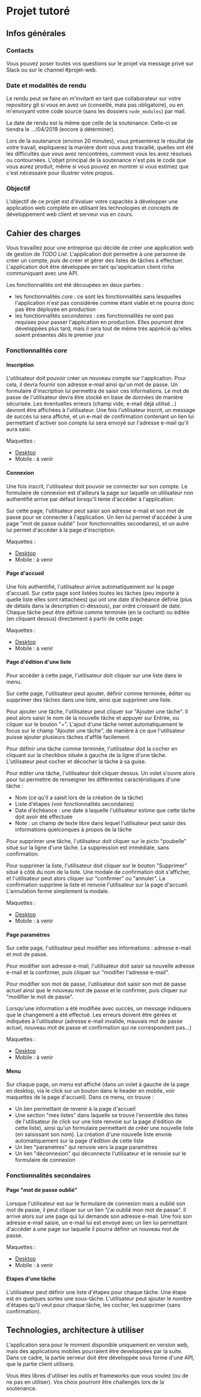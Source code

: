 # Projet tutoré

## Infos générales

### Contacts

Vous pouvez poser toutes vos questions sur le projet via message privé sur Slack ou sur le channel #projet-web.

### Date et modalités de rendu

Le rendu peut se faire en m'invitant en tant que collaborateur sur votre repository git si vous en avez un (conseillé, mais pas obligatoire), ou en m'envoyant votre code source (sans les dossiers `node_modules`) par mail.

La date de rendu est la même que celle de la soutenance. Celle-ci se tiendra le .../04/2019 (encore à déterminer).

Lors de la soutenance (environ 20 minutes), vous présenterez le résultat de votre travail, expliquerez la manière dont vous avez travaillé, quelles ont été les difficultés que vous avez rencontrées, comment vous les avez résolues ou contournées. L'objet principal de la soutenance n'est pas le code que vous aurez produit, même si vous pouvez en montrer si vous estimez que c'est nécessaire pour illustrer votre propos.

### Objectif

L'objectif de ce projet est d'évaluer votre capacités à développer une application web complète en utilisant les technologies et concepts de développement web client et serveur vus en cours.

## Cahier des charges

Vous travaillez pour une entreprise qui décide de créer une application web de gestion de _TODO List_. L'application doit permettre à une personne de créer un compte, puis de créer et gérer des listes de tâches à effectuer. L'application doit être développée en tant qu'application client riche communiquant avec une API.

Les fonctionnalités ont été découpées en deux parties :

* les fonctionnalités *core* : ce sont les fonctionnalités sans lesquelles l'application n'est pas considérée comme étant viable et ne pourra donc pas être déployée en production
* les fonctionnalités *secondaires* : ces fonctionnalités ne sont pas requises pour passer l'application en production. Elles pourront être développées plus tard, mais il sera tout de même très apprécié qu'elles soient présentes dès le premier jour

### Fonctionnalités *core*

#### Inscription

L'utilisateur doit pouvoir créer un nouveau compte sur l'application. Pour cela, il devra fournir son adresse e-mail ainsi qu'un mot de passe. Un formulaire d'inscription lui permettra de saisir ces informations. Le mot de passe de l'utilisateur devra être stocké en base de données de manière sécurisée. Les éventuelles erreurs (champ vide, e-mail déjà utilisé...) devront être affichées à l'utilisateur. Une fois l'utilisateur inscrit, un message de succès lui sera affiché, et un e-mail de confirmation contenant un lien lui permettant d'activer son compte lui sera envoyé sur l'adresse e-mail qu'il aura saisi.

Maquettes :

* [Desktop](https://www.figma.com/proto/LoLePFa8ZKBR4SZ8pLQz9B/Projet-iut?node-id=61%3A1&scaling=min-zoom)
* Mobile : à venir

#### Connexion

Une fois inscrit, l'utilisateur doit pouvoir se connecter sur son compte. Le formulaire de connexion est d'ailleurs la page sur laquelle un utilisateur non authentifié arrive par défaut lorsqu'il tente d'accéder à l'application.

Sur cette page, l'utilisateur peut saisir son adresse e-mail et son mot de passe pour se connecter à l'application. Un lien lui permet d'accéder à une page "mot de passe oublié" (voir fonctionnalités secondaires), et un autre lui permet d'accéder à la page d'inscription.

Maquettes :

* [Desktop](https://www.figma.com/proto/LoLePFa8ZKBR4SZ8pLQz9B/Projet-iut?node-id=53%3A1&scaling=min-zoom)
* Mobile : à venir

#### Page d'accueil

Une fois authentifié, l'utilisateur arrive automatiquement sur la page d'accueil. Sur cette page sont listées toutes les tâches (peu importe à quelle liste elles sont rattachées) qui ont une date d'échéance définie (plus de détails dans la description ci-dessous), par ordre croissant de date. Chaque tâche peut être définie comme terminée (en la cochant) ou éditée (en cliquant dessus) directement à partir de cette page.

Maquettes :

* [Desktop](https://www.figma.com/proto/LoLePFa8ZKBR4SZ8pLQz9B/Projet-iut?node-id=61%3A192&scaling=min-zoom)
* Mobile : à venir

#### Page d'édition d'une liste

Pour accéder à cette page, l'utilisateur doit cliquer sur une liste dans le menu.

Sur cette page, l'utilisateur peut ajouter, définir comme terminée, éditer ou supprimer des tâches dans une liste, ainsi que supprimer une liste.

Pour ajouter une tâche, l'utilisateur peut cliquer sur "Ajouter une tâche". Il peut alors saisir le nom de la nouvelle tâche et appuyer sur Entrée, ou cliquer sur le bouton "+". L'ajout d'une tâche remet automatiquement le focus sur le champ "Ajouter une tâche", de manière à ce que l'utilisateur puisse ajouter plusieurs tâches d'affilé facilement.

Pour définir une tâche comme terminée, l'utilisateur doit la cocher en cliquant sur la checkbox située à gauche de la ligne d'une tâche. L'utilisateur peut cocher et décocher la tâche à sa guise.

Pour éditer une tâche, l'utilisateur doit cliquer dessus. Un volet s'ouvre alors pour lui permettre de renseigner les différentes caractéristiques d'une tâche :

* Nom (ce qu'il a saisit lors de la création de la tâche)
* Liste d'étapes (voir fonctionnalités secondaires)
* Date d'échéance : une date à laquelle l'utilisateur estime que cette tâche doit avoir été effectuée
* Note : un champ de texte libre dans lequel l'utilisateur peut saisir des informations quelconques à propos de la tâche

Pour supprimer une tâche, l'utilisateur doit cliquer sur le picto "poubelle" situé sur la ligne d'une tâche. La suppression est immédiate, sans confirmation.

Pour supprimer la liste, l'utilisateur doit cliquer sur le bouton "Supprimer" situé à côté du nom de la liste. Une modale de confirmation doit s'afficher, et l'utilisateur peut alors cliquer sur "confirmer" ou "annuler". La confirmation supprime la liste et renvoie l'utilisateur sur la page d'accueil. L'annulation ferme simplement la modale.

Maquettes :

* [Desktop](https://www.figma.com/proto/LoLePFa8ZKBR4SZ8pLQz9B/Projet-iut?node-id=76%3A1&scaling=min-zoom)
* Mobile : à venir

#### Page paramètres

Sur cette page, l'utilisateur peut modifier ses informations : adresse e-mail et mot de passe.

Pour modifier son adresse e-mail, l'utilisateur doit saisir sa nouvelle adresse e-mail et la confirmer, puis cliquer sur "modifier l'adresse e-mail".

Pour modifier son mot de passe, l'utilisateur doit saisir son mot de passe actuel ainsi que le nouveau mot de passe et le confirmer, puis cliquer sur "modifier le mot de passe".

Lorsqu'une information a été modifiée avec succès, un message indiquera que le changement a été effectué. Les erreurs doivent être gérées et indiquées à l'utilisateur (adresse e-mail invalide, mauvais mot de passe actuel, nouveau mot de passe et confirmation qui ne correspondent pas...)

Maquettes :

* [Desktop](https://www.figma.com/proto/LoLePFa8ZKBR4SZ8pLQz9B/Projet-iut?node-id=77%3A582&scaling=min-zoom)
* Mobile : à venir

#### Menu

Sur chaque page, un menu est affiché (dans un volet à gauche de la page en desktop, via le click sur un bouton dans le header en mobile, voir maquettes de la page d'accueil). Dans ce menu, on trouve :

* Un lien permettant de revenir à la page d'accueil
* Une section "mes listes" dans laquelle se trouve l'ensemble des listes de l'utilisateur (le click sur une liste renvoie sur la page d'édition de cette liste), ainsi qu'un formulaire permettant de créer une nouvelle liste (en saisissant son nom). La création d'une nouvelle liste envoie automatiquement sur la page d'édition de cette liste
* Un lien "paramètres" qui renvoie vers la page paramètres
* Un lien "déconnexion" qui déconnecte l'utilisateur et le renvoie sur le formulaire de connexion

### Fonctionnalités secondaires

#### Page "mot de passe oublié"

Lorsque l'utilisateur est sur le formulaire de connexion mais a oublié son mot de passe, il peut cliquer sur un lien "j'ai oublié mon mot de passe". Il arrive alors sur une page qui lui demande son adresse e-mail. Une fois son adresse e-mail saisie, un e-mail lui est envoyé avec un lien lui permettant d'accéder à une page sur laquelle il pourra définir un nouveau mot de passe.

Maquettes :

* [Desktop](https://www.figma.com/proto/LoLePFa8ZKBR4SZ8pLQz9B/Projet-iut?node-id=54%3A101&scaling=min-zoom)
* Mobile : à venir

#### Etapes d'une tâche

L'utilisateur peut définir une liste d'étapes pour chaque tâche. Une étape est en quelques sortes une sous-tâche. L'utilisateur peut ajouter le nombre d'étapes qu'il veut pour chaque tâche, les cocher, les supprimer (sans confirmation).

## Technologies, architecture à utiliser

L'application sera pour le moment disponible uniquement en version web, mais des applications mobiles pourraient être developpées par la suite. Dans ce cadre, la partie serveur doit être développée sous forme d'une API, que la partie client utilisera.

Vous êtes libres d'utiliser les outils et frameworks que vous voulez (ou de ne pas en utiliser). Vos choix pourront être challengés lors de la soutenance.
